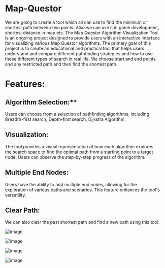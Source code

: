 # Map-Questor
We are going to create a tool which all can use to find the
minimum or shortest path between two points. Also we
can use it in game development, shortest distance in map
etc. The Map Questor Algorithm Visualization Tool is an
ongoing project designed to provide users with an
interactive interface for visualizing various Map Questor
algorithms.
The primary goal of this project is to create an educational
and practical tool that helps users understand and
compare different pathfinding strategies and how to use
these different types of search in real life. We choose start
and end points and any restricted path and then find the
shortest path.

# Features:

## Algorithm Selection:**
Users can choose from a selection of
pathfinding algorithms, including Breadth-first search,
Depth-first search, Dijkstra Algorithm.

## Visualization:
The tool provides a visual representation of
how each algorithm explores the search space to find the
optimal path from a starting point to a target node. Users
can observe the step-by-step progress of the algorithm.

## Multiple End Nodes:
Users have the ability to add multiple
end nodes, allowing for the exploration of various paths
and scenarios. This feature enhances the tool's versatility.

## Clear Path:
We can also clear the past shortest path and
find a new path using this tool.

![image](https://github.com/Vikky04/Map-Questor/assets/114574074/f7345bfb-394b-4d82-a844-0840946f2d61)

![image](https://github.com/Vikky04/Map-Questor/assets/114574074/19093316-05ab-4eff-9735-6876de8d66ae)

![image](https://github.com/Vikky04/Map-Questor/assets/114574074/24d61dce-cbfd-4a3f-94bc-d04e6189ca54)

![image](https://github.com/Vikky04/Map-Questor/assets/114574074/b443c9e7-b655-464c-8af9-473002df9c38)



